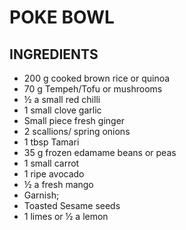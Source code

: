 # POKE BOWL
## INGREDIENTS 
 
* 200 g cooked brown rice or quinoa
* 70 g Tempeh/Tofu or mushrooms
* ½ a small red chilli
* 1 small clove garlic
* Small piece fresh ginger
* 2 scallions/ spring onions
* 1 tbsp Tamari
* 35 g frozen edamame beans or peas
* 1 small carrot
* 1 ripe avocado
* ½ a fresh mango
* Garnish;
* Toasted Sesame seeds
* 1 limes or ½ a lemon